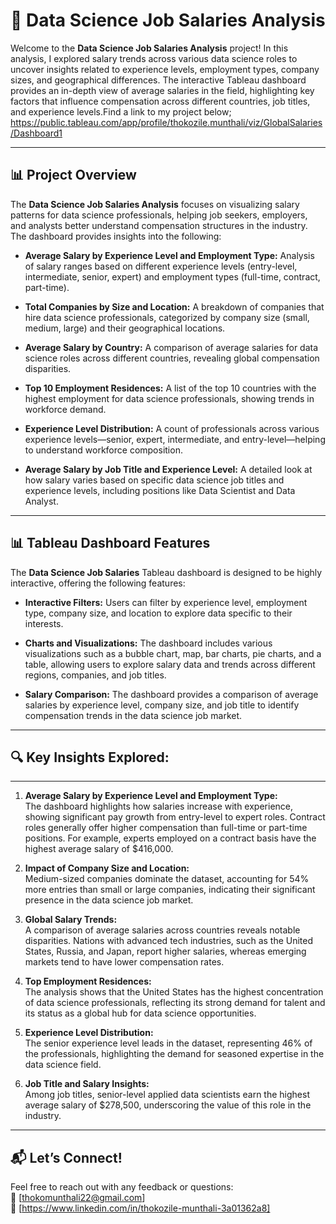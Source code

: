 # **💼 Data Science Job Salaries Analysis**

Welcome to the **Data Science Job Salaries Analysis** project! In this analysis, I explored salary trends across various data science roles to uncover insights related to experience levels, employment types, company sizes, and geographical differences. The interactive Tableau dashboard provides an in-depth view of average salaries in the field, highlighting key factors that influence compensation across different countries, job titles, and experience levels.Find a link to my project below;
https://public.tableau.com/app/profile/thokozile.munthali/viz/GlobalSalaries/Dashboard1

---

## **📊 Project Overview**

The **Data Science Job Salaries Analysis** focuses on visualizing salary patterns for data science professionals, helping job seekers, employers, and analysts better understand compensation structures in the industry. The dashboard provides insights into the following:

- **Average Salary by Experience Level and Employment Type:** Analysis of salary ranges based on different experience levels (entry-level, intermediate, senior, expert) and employment types (full-time, contract, part-time).
  
- **Total Companies by Size and Location:** A breakdown of companies that hire data science professionals, categorized by company size (small, medium, large) and their geographical locations.

- **Average Salary by Country:** A comparison of average salaries for data science roles across different countries, revealing global compensation disparities.

- **Top 10 Employment Residences:** A list of the top 10 countries with the highest employment for data science professionals, showing trends in workforce demand.

- **Experience Level Distribution:** A count of professionals across various experience levels—senior, expert, intermediate, and entry-level—helping to understand workforce composition.

- **Average Salary by Job Title and Experience Level:** A detailed look at how salary varies based on specific data science job titles and experience levels, including positions like Data Scientist and Data Analyst.

---

## **📊 Tableau Dashboard Features**

The **Data Science Job Salaries** Tableau dashboard is designed to be highly interactive, offering the following features:

- **Interactive Filters:** Users can filter by experience level, employment type, company size, and location to explore data specific to their interests.

- **Charts and Visualizations:** The dashboard includes various visualizations such as a bubble chart, map, bar charts, pie charts, and a table, allowing users to explore salary data and trends across different regions, companies, and job titles.

- **Salary Comparison:** The dashboard provides a comparison of average salaries by experience level, company size, and job title to identify compensation trends in the data science job market.


---

## **🔍 Key Insights Explored:**
---
1. **Average Salary by Experience Level and Employment Type:**  
   The dashboard highlights how salaries increase with experience, showing significant pay growth from entry-level to expert roles. Contract roles generally offer higher compensation than full-time or part-time positions. For example, experts employed on a contract basis have the highest average salary of $416,000.

2. **Impact of Company Size and Location:**  
   Medium-sized companies dominate the dataset, accounting for 54% more entries than small or large companies, indicating their significant presence in the data science job market.

3. **Global Salary Trends:**  
   A comparison of average salaries across countries reveals notable disparities. Nations with advanced tech industries, such as the United States, Russia, and Japan, report higher salaries, whereas emerging markets tend to have lower compensation rates.

4. **Top Employment Residences:**  
   The analysis shows that the United States has the highest concentration of data science professionals, reflecting its strong demand for talent and its status as a global hub for data science opportunities.

5. **Experience Level Distribution:**  
   The senior experience level leads in the dataset, representing 46% of the professionals, highlighting the demand for seasoned expertise in the data science field.

6. **Job Title and Salary Insights:**  
   Among job titles, senior-level applied data scientists earn the highest average salary of $278,500, underscoring the value of this role in the industry. 

--- 


## **📬 Let’s Connect!**

Feel free to reach out with any feedback or questions:  
📧 [thokomunthali22@gmail.com]  
💼 [https://www.linkedin.com/in/thokozile-munthali-3a01362a8]  


